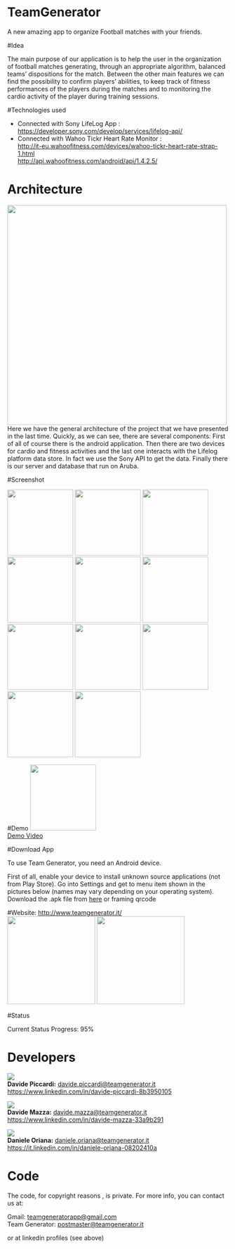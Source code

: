 # TeamGenerator

A new amazing app to organize Football matches with your friends.

#Idea

The main purpose of our application is to help the user in the organization of football matches generating, through an appropriate algorithm, balanced teams’ dispositions for the match. Between the other main features we can find the possibility to confirm players’ abilities, to keep track of fitness performances of the players during the matches and to monitoring the cardio activity of the player during training sessions.

#Technologies used

* Connected with Sony LifeLog App : <br> https://developer.sony.com/develop/services/lifelog-api/
* Connected with Wahoo Tickr Heart Rate Monitor : <br>
        http://it-eu.wahoofitness.com/devices/wahoo-tickr-heart-rate-strap-1.html <br>
        http://api.wahoofitness.com/android/api/1.4.2.5/


# Architecture 
<img src="http://www.teamgenerator.it/images/varie/architecture4.png" width="500" heigth="500" /><br>
Here we have the general architecture of the project that we have presented in the last time. Quickly, as we can see, there are several components: 
First of all of course there is the android application. 
Then there are two devices for cardio and fitness activities and the last one interacts with the Lifelog platform data store. In fact we use the Sony API to get the data.
Finally there is our server and database that run on Aruba. 


#Screenshot

<img src="http://www.teamgenerator.it/images/varie/profilo3.png" width="150" heigth="300"/>
<img src="http://www.teamgenerator.it/images/varie/profilo2.png" width="150" heigth="300"/>
<img src="http://www.teamgenerator.it/images/social1.png" width="150" heigth="300"/>
<img src="http://www.teamgenerator.it/images/social4.png" width="150" heigth="300"/>
<img src="http://www.teamgenerator.it/images/dettagliPartita2.png" width="150" heigth="300"/>
<img src="http://www.teamgenerator.it/images/varie/statSquadra.png" width="150" heigth="300"/>
<img src="http://www.teamgenerator.it/images/squadra1.png" width="150" heigth="300"/>
<img src="http://www.teamgenerator.it/images/varie/controllameteo2.png" width="150" heigth="300"/>
<img src="http://www.teamgenerator.it/images/performance.png" width="150" heigth="300"/>
<img src="http://www.teamgenerator.it/images/varie/statisticheAllenamento.png" width="150" heigth="300"/>
<img src="http://www.teamgenerator.it/images/varie/Screenshot_2016-05-14-19-51-55.png" width="150" heigth="300"/>

#Demo
<img src="https://s.ytimg.com/yts/img/yt_1200-vfl4C3T0K.png" width="150" heigth="150"> <br>
<a href="https://youtu.be/d5SqbuJcewA"> Demo Video </a>

#Download App

To use Team Generator, you need an Android device. 

First of all, enable your device to install unknown source applications (not from Play Store). Go into Settings and get to menu item shown in the pictures below (names may vary depending on your operating system). <br>
Download the .apk file from <a href="">here</a> or framing qrcode 

#Website: http://www.teamgenerator.it/ <br>
<img src="http://www.teamgenerator.it/images/varie/HomeSito.PNG" width="200" heigth="200"/>
<img src="http://www.teamgenerator.it/images/profiloSito.PNG" width="200" heigth="200" />

#Status

Current Status Progress: 95%


# Developers
<img src="https://media.licdn.com/mpr/mpr/shrinknp_100_100/AAEAAQAAAAAAAAVPAAAAJGRhMTZjMjUxLTUwNWMtNGFmMy05YzJhLWFhM2YzZTkxNDEyNA.jpg"/><br><b>Davide Piccardi:</b> davide.piccardi@teamgenerator.it <br> https://www.linkedin.com/in/davide-piccardi-8b3950105

<img src="https://media.licdn.com/mpr/mpr/shrink_100_100/AAEAAQAAAAAAAAQEAAAAJGM0YWQ1MWE4LTkxOWQtNDVjNC1hYTdkLTc4YWI4MzM4ZWJhNw.jpg"/><br><b>Davide Mazza:</b> davide.mazza@teamgenerator.it <br> https://www.linkedin.com/in/davide-mazza-33a9b291

<img src="https://media.licdn.com/mpr/mpr/shrinknp_100_100/AAEAAQAAAAAAAAdqAAAAJDdjMzkzYmU5LWFiNTEtNDc2Yy1hMDA2LWQyODg3ZWE3YjFkNg.jpg"/><br><b>Daniele Oriana:</b> daniele.oriana@teamgenerator.it <br> https://it.linkedin.com/in/daniele-oriana-08202410a

# Code 

The code, for copyright reasons , is private. For more info, you can contact us at: 

Gmail: teamgeneratorapp@gmail.com <br>
Team Generator: postmaster@teamgenerator.it

or at linkedin profiles (see above)


